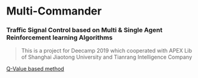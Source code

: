 # Multi-Commander
### Traffic Signal Control based on Multi & Single Agent Reinforcement learning Algorithms
> This is a project for Deecamp 2019 which cooperated with  APEX Lib of Shanghai Jiaotong University and Tianrang Intelligence Company

[Q-Value based method](./Single_Agent/DQN_DDQN_DuelingDQN/README.md)
